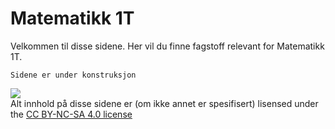 # Matematikk 1T

Velkommen til disse sidene. Her vil du finne fagstoff relevant for Matematikk 1T. 

```{admonition} Merk!
Sidene er under konstruksjon 
```

<div>
      <a href="https://creativecommons.org/licenses/by-nc-sa/4.0/"><img src="https://licensebuttons.net/l/by-nc-sa/3.0/88x31.png"></a> <br>
         Alt innhold på disse sidene er (om ikke annet er spesifisert) lisensed under the <a href="https://creativecommons.org/licenses/by-nc-sa/4.0/">CC BY-NC-SA 4.0 license</a>
      </div>